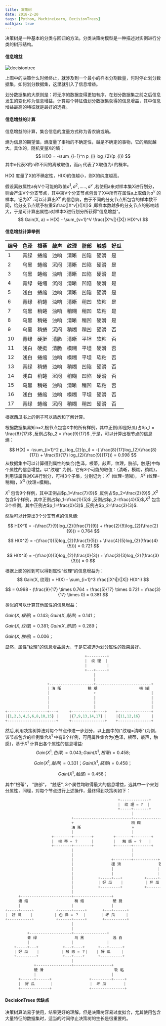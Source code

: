 ```yaml
---
title: 决策树
date: 2018-2-20
tags: [Python, MachineLearn, DecisionTrees]
mathjax: true
---
```


决策树是一种基本的分类与回归的方法。分类决策树模型是一种描述对实例进行分类的树形结构。

<!-- more -->

#### 信息增益

![decisiontree](http://image-1252432001.coscd.myqcloud.com/decisiontree.png)

上图中的决策什么时候终止，就涉及到一个最小的样本分割数量，何时停止划分数据集，如何划分数据集，这里就引入了信息增益。

划分数据集的大原则是：将无序的数据变得更加有序。在划分数据集之前之后信息发生的变化称为信息增益，计算每个特征值划分数据集获得的信息增益，其中信息增益最高的特征就是最好的选择。

#### 信息增益的计算

信息增益的计算，集合信息的度量方式称为香农熵或熵。

熵为信息的期望值，熵度量了事物的不确定性，越是不确定的事物，它的熵就越大。具体的，随机变量X的熵：
$$
H(X) = -\sum_{i=1}^n p_{i} log_{2}(p_{i})
$$
其中n代表X的n种不同的离散取值，而$p_{i}$ 代表了X取值为$i$ 的概率。

H(X) 度量了X的不确定性，H(X)的值越小，则X的纯度越高。

假设离散属性a有V个可能的取值${a^1, a^2,.....,a^v}$ ,若使用a来对样本集X进行划分，则会产生V个分支节点，其中第V个分支节点包含了X中所有在属性a上取值为$a^v$ 的样本，记为$X^v$ .可以计算出$X^v$ 的信息熵，由于不同的分支节点所包含的样本数不同，给分支节点赋予权重$\frac{|X^v|}{|X|}$ ,即样本数越多的分支节点的影响越大，于是可计算出属性a对样本X进行划分所获得"信息增益"。
$$
Gain(X, a) = H(X)  - \sum_{v=1}^V \frac{|X^v|}{|X|} H(X^v) 
$$

#### 信息增益计算举例

| 编号 | 色泽 | 根蒂 | 敲声 | 纹理 | 脐部 | 触感 | 好瓜 |
| ---- | ---- | ---- | ---- | ---- | ---- | ---- | ---- |
| 1    | 青绿 | 蜷缩 | 浊响 | 清晰 | 凹陷 | 硬滑 | 是   |
| 2    | 乌黑 | 蜷缩 | 沉闷 | 清晰 | 凹陷 | 硬滑 | 是   |
| 3    | 乌黑 | 蜷缩 | 浊响 | 清晰 | 凹陷 | 硬滑 | 是   |
| 4    | 青绿 | 蜷缩 | 沉闷 | 清晰 | 凹陷 | 硬滑 | 是   |
| 5    | 浅白 | 蜷缩 | 浊响 | 清晰 | 凹陷 | 硬滑 | 是   |
| 6    | 青绿 | 稍蜷 | 浊响 | 清晰 | 稍凹 | 软粘 | 是   |
| 7    | 乌黑 | 稍蜷 | 浊响 | 稍糊 | 稍凹 | 软粘 | 是   |
| 8    | 乌黑 | 稍蜷 | 浊响 | 清晰 | 稍凹 | 硬滑 | 是   |
| 9    | 乌黑 | 稍蜷 | 沉闷 | 稍糊 | 稍凹 | 硬滑 | 否   |
| 10   | 青绿 | 硬挺 | 清脆 | 清晰 | 平坦 | 软粘 | 否   |
| 11   | 浅白 | 硬挺 | 清脆 | 模糊 | 平坦 | 硬滑 | 否   |
| 12   | 浅白 | 蜷缩 | 浊响 | 模糊 | 平坦 | 软粘 | 否   |
| 13   | 青绿 | 稍蜷 | 浊响 | 稍糊 | 凹陷 | 硬滑 | 否   |
| 14   | 浅白 | 稍蜷 | 沉闷 | 稍糊 | 凹陷 | 硬滑 | 否   |
| 15   | 乌黑 | 稍蜷 | 浊响 | 清晰 | 稍凹 | 软粘 | 否   |
| 16   | 浅白 | 蜷缩 | 浊响 | 模糊 | 平坦 | 硬滑 | 否   |
| 17   | 青绿 | 蜷缩 | 沉闷 | 稍糊 | 稍凹 | 硬滑 | 否   |

根据西瓜书上的例子可以熟悉和了解计算。

根据数据集易知n=2,根节点包含X中的所有样例，其中正例(即是好瓜)占$p_1 = \frac{8}{17}$ ,反例占$p_2 = \frac{9}{17}$ ,于是，可以计算出根节点的信息熵：


$$
H(X) = -\sum_{i=1}^2 p_i log_{2}(p_i) = -( \frac{8}{17}log_{2}(\frac{8}{17}) + \frac{9}{17} log_{2}(\frac{9}{17})) = 0.998
$$
从数据集中可以计算得到属性的集合{色泽，根蒂，敲声，纹理，脐部，触感}中每个属性的信息增益。以"纹理" 为例，它有3个可能的取值：{清晰，模糊，稍糊}，利用该属性对X进行划分，可得3个子集，分别记为：$X^1​$ (纹理=清晰)， $X^2​$ (纹理=稍糊)，$X^3​$ (纹理=模糊)。

$X^1$ 包含9个样例，其中正例占$p_1=\frac{7}{9}$ ,反例占$p_2=\frac{2}{9}$ ,$X^2$ 包含5个样例，其中正例占$p_1=\frac{1}{5}$ ,反例占$p_2=\frac{4}{5}$,$X^3$ 包含3个样例，其中正例占$p_1=\frac{0}{3}$ ,反例占$p_2=\frac{3}{3}$.

然后可以计算出3个分支节点的信息熵:


$$
H(X^1) = -(\frac{7}{9}log_{2}(\frac{7}{9}) + \frac{2}{9}log_{2}(\frac{2}{9})) = 0.764
$$

$$
H(X^2) = -(\frac{1}{5}log_{2}(\frac{1}{5}) + \frac{4}{5}log_{2}(\frac{4}{5})) = 0.721
$$

$$
H(X^3) = -(\frac{0}{3}log_{2}(\frac{0}{3}) + \frac{3}{3}log_{2}(\frac{3}{3})) = 0
$$

根据上面的推到可以得到属性”纹理“的信息增益为：
$$
Gain(X, 纹理) = H(X) - \sum_{i=1}^3 \frac{|X^i|}{|X|} H(X^i)
$$

$$
= 0.998 - (\frac{9}{17} \times 0.764 + \frac{5}{17} \times 0.721 + \frac{3}{17} \times 0) = 0.381
$$

类似的可以计算其他属性的信息增益：

$Gain(X, 根蒂) = 0.143$; $Gain(X, 敲声) = 0.141$；

$Gain(X, 纹理) = 0.381$; $Gain(X, 脐部) = 0.289$；

$Gain(X, 触感) = 0.006$；

显然，属性"纹理"的信息增益最大，于是它被选为划分属性的效果最好。

```python
                                    +---------+
                                    |  纹 理  |
                                    |         |
                                    +---+-----+
                                        |
                                        |
                   +--------------------+-------------------------+
                   | 清 晰            稍 糊                   模 糊|
                   |                    +                         |
                   |                    |                         |
                   |                    |                         |
                   |                    |                         |
+------------------+---+     +----------+----+    +---------------+
|{1,2,3,4,5,6,8,10,15} |     |{7,9,13,14,17} |    |{11,12,16}     |
+----------------------+     +---------------+    +---------------+

```

然后,利用决策树算法对每个节点作进一步划分，以上图中的("纹理=清晰")为例，该节点包含的样例集合$X^1$ 中有9个样例，可用属性集合为{色泽，根蒂，敲声，触感}，基于$X^1$ 计算出各个属性的信息增益:
$$
Gain(X^1, 色泽) = 0.043; Gain(X^1, 根蒂) = 0.458;
$$

$$
Gain(X^1, 敲声) = 0.331； Gain(X^1, 脐部) = 0.458；
$$

$$
Gain(X^1, 触感) = 0.458；
$$

其中"根蒂"， "脐部"， "触感", 3个属性均取得最大的信息增益，选其中一个来划分属性，同理，对每个节点进行上述操作，最终得到决策树如下：

```python
                                                   +-------------+
                                                   |  纹 理 = ?  |
                                                   +-----+-------+
                                                         |
                              +--------------------------+---------------------------------+
                              +                          稍 糊                               模 糊
                              清 晰                       +                                 +
                              |                          |                                 |
                     +--------+--------+         +-------+--------+                 +------+-----+
                     |  根 蒂 = ？      |         |   触 感 = ？   |                 |   坏 瓜     |
                     +--------+--------+         +-------+--------+                 +------------+
                              |                          |
                              |                          |
                              |                 +--------+-----------+
                              |                 硬 滑                 软 粘
                              |                 |                    |
                              |                 |                    |
                              |           +-----+---+          +-----+----+
                              |           | 好 瓜    |          | 坏 瓜    |
                              |           +---------+          +----------+
                              |
      +-----------------------+-----------------+
      蜷 缩                     稍 缩             硬 挺
      |                       |                 |
+-----+-----+          +------+-----+       +---+------+
|  好 瓜    |          | 色 泽 = ？  |       | 坏 瓜     |
+-----------+          +------+-----+       +----------+
                              |
                              |
          +-------------------+---------------+
          青 绿                 乌 黑             浅 白
          |                   |               |
    +-----+---+           +---+----+      +---+------+
    | 好 瓜    |          | 触 感 = ？|    | 好 瓜     |
    +---------+           +---+----+      +----------+
                              |
             +----------------+-----------------+
             硬 滑                                软 粘
             |                                  |
      +------+------+                 +---------+-----+
      |  好 瓜       |                 |  坏 瓜        |
      +-------------+                 +---------------+

```

#### DecisionTrees 优缺点

决策树算法易于使用，结果更好的理解。但是决策树容易过度拟合，尤其使用包含大量特征的数据集时，适当的时间停止决策树的生长是很重要的。